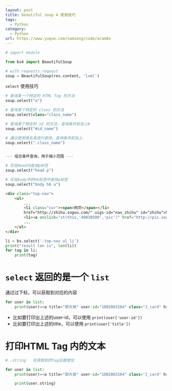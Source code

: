 ```yaml
---
layout: post
title: beautiful soup 4 使用技巧
tags:
  - Python
category:
  - Python
url: https://www.yuque.com/samzong/code/acam8e
---
```


```python
# import module

from bs4 import BeautifulSoup

# with requests.request
soup = BeautifulSoup(res.content, 'lxml')
```



`select` 使用技巧



```python
# 查询某一个特定的 HTML Tag 的方法
soup.select("a")

# 查询某个特定的 class 的方法
soup.select(class="class_name")

# 查询某个特定的 id 的方法，查询条件前加上#
soup.select("#id_name")

# 通过使用类名来进行查找，查询条件前加上.
soup.select(".class_name")


--- 组合条件查询，用于缩小范围 ---

# 仅在Head内查询p标签
soup.select("head p")

# 仅在body中的h6标签中查找a标签
soup.select("body h6 a")
```



```html
<div class="top-nav">
    <ul>
        ...
        <li class="cur"><span>网页</span></li>
        href="http://zhihu.sogou.com/" uigs-id="nav_zhihu" id="zhihu">知乎</a></li>
        <li><a onclick="st(this,'40030500','pic')" href="http://pic.sogou.com" uigs-id="nav_pic" id="pic">图片</a></li>
        ...
    </ul>
</div>
```

```python
li = bs.select('.top-nav ul li')
print("result len is", len(li))
for tag in li:
    print(tag)
```





# `select` 返回的是一个 `list` 

通过过下标，可以获取到对应的内容

```python
for user in list:
	print(user)=<a title="郭大侠" user-id="1802863164" class="J_card" href="/member/1802863164">郭大侠</a>
```

- 比如要打印出上述的user-id，可以使用  `print(user['user-id'])` 
- 比如要打印出上述的title，可以使用  `print(user['title'])`



# 打印HTML Tag 内的文本

```python
# .string   在获取到的tag后面增加

for user in list:
	print(user)=<a title="郭大侠" user-id="1802863164" class="J_card" href="/member/1802863164">郭大侠</a>

    print(user.string)
```
